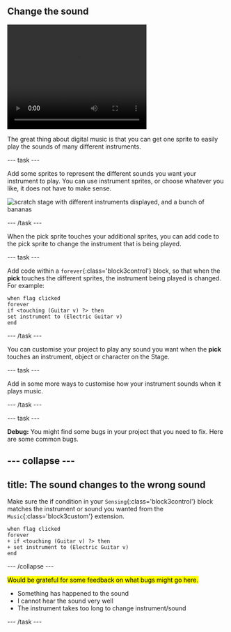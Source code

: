 ## Change the sound

<div style="display: flex; flex-wrap: wrap">
<div style="flex-basis: 200px; flex-grow: 1; margin-right: 15px;">

</div>
<div>
 <video width="320" height="240" controls>
  <source src="images/step-4-demo.mp4" type="video/mp4">
  Add interaction so that you can choose what instrument is used when a sound is played.
</video>
</div>
</div>

The great thing about digital music is that you can get one sprite to easily play the sounds of many different instruments. 

--- task ---

Add some sprites to represent the different sounds you want your instrument to play. You can use instrument sprites, or choose whatever you like, it does not have to make sense.

![scratch stage with different instruments displayed, and a bunch of bananas](images/instuments.png)

--- /task ---

When the pick sprite touches your additional sprites, you can add code to the pick sprite to change the instrument that is being played. 

--- task ---

Add code within a `forever`{:class='block3control'} block, so that when the **pick** touches the different sprites, the instrument being played is changed. For example:

```blocks3
when flag clicked
forever
if <touching (Guitar v) ?> then
set instrument to (Electric Guitar v)
end
```
--- /task ---

You can customise your project to play any sound you want when the **pick** touches an instrument, object or character on the Stage. 

--- task ---

Add in some more ways to customise how your instrument sounds when it plays music.

--- /task ---

--- task ---

**Debug:** You might find some bugs in your project that you need to fix. Here are some common bugs.

--- collapse ---
---
title: The sound changes to the wrong sound
---

Make sure the if condition in your `Sensing`{:class='block3control'} block matches the instrument or sound you wanted from the `Music`{:class='block3custom'} extension.

```blocks3
when flag clicked
forever
+ if <touching (Guitar v) ?> then
+ set instrument to (Electric Guitar v)
end
```

--- /collapse ---

<mark> Would be grateful for some feedback on what bugs might go here.</mark>
- Something has happened to the sound
- I cannot hear the sound very well
- The instrument takes too long to change instrument/sound

--- /task ---

